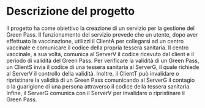 # Descrizione del progetto
Il progetto ha come obiettivo la creazione di un servizio per la
gestione del Green Pass.
Il funzionamento del servizio prevede che un utente, dopo aver
effettuato la vaccinazione, utilizzi il ClientA per collegarsi ad un
centro vaccinale e comunicare il codice della propria tessera
sanitaria.
Il centro vaccinale, a sua volta, comunica al ServerV il codice
ricevuto dal client e il periodo di validità del Green Pass. Per
verificare la validità di un Green Pass, un ClientS invia il codice di
una tessera sanitaria al ServerG, il quale richiede al ServerV il
controllo della validità.
Inoltre, il ClientT può invalidare o ripristinare la validità di un Green
Pass comunicando al ServerG il contagio o la guarigione di una
persona attraverso il codice della tessera sanitaria. Infine, il ServerG
comunica con il ServerV per invalidare o ripristinare il Green Pass.
